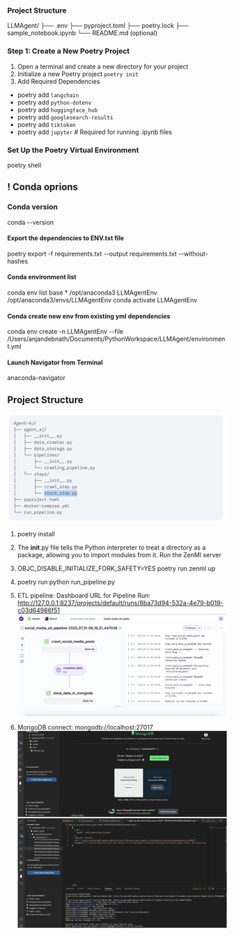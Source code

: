 ### Project Structure 
LLMAgent/
├── .env
├── pyproject.toml
├── poetry.lock
├── sample_notebook.ipynb
└── README.md (optional)

### Step 1: Create a New Poetry Project
1. Open a terminal and create a new directory for your project
2. Initialize a new Poetry project
`poetry init`
3. Add Required Dependencies
- poetry add `langchain `
- poetry add `python-dotenv `
- poetry add `huggingface_hub` 
- poetry add `googlesearch-results` 
- poetry add `tiktoken`
- poetry add `jupyter`  # Required for running .ipynb files

### Set Up the Poetry Virtual Environment
poetry shell

## ! Conda oprions
### Conda version
conda --version
#### Export the dependencies to ENV.txt file 
poetry export -f requirements.txt --output requirements.txt --without-hashes

#### Conda environment list 
conda env list
base                  *  /opt/anaconda3
LLMAgentEnv              /opt/anaconda3/envs/LLMAgentEnv
conda activate LLMAgentEnv

#### Conda create new env from existing yml dependencies 
conda env create -n LLMAgentEnv --file /Users/anjandebnath/Documents/PythonWorkspace/LLMAgent/environment.yml

#### Launch Navigator from Terminal
anaconda-navigator

## Project Structure 
![alt text](image.png)

1. poetry install

2. The __init__.py file tells the Python interpreter to treat a directory as a package, allowing you to import modules from it.
    Run the ZenMl server 
3. OBJC_DISABLE_INITIALIZE_FORK_SAFETY=YES poetry run zenml up
4. poetry run python run_pipeline.py
5. ETL pipeline: Dashboard URL for Pipeline Run: http://127.0.0.1:8237/projects/default/runs/8ba73d94-532a-4e79-b019-c03d64986f51
![alt text](image-3.png)
6. MongoDB connect: mongodb://localhost:27017
![alt text](image-2.png)
![alt text](image-1.png)
